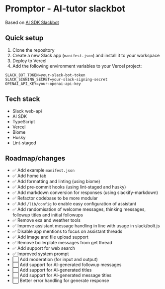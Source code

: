 # Promptor - AI-tutor slackbot

Based on [AI SDK Slackbot](https://github.com/vercel-labs/ai-sdk-slackbot)

## Quick setup

1. Clone the repository
2. Create a new Slack app (`manifest.json`) and install it to your workspace
3. Deploy to Vercel
4. Add the following environment variables to your Vercel project:

```
SLACK_BOT_TOKEN=your-slack-bot-token
SLACK_SIGNING_SECRET=your-slack-signing-secret
OPENAI_API_KEY=your-openai-api-key
```

## Tech stack
- Slack web-api
- AI SDK
- TypeScript
- Vercel
- Biome
- Husky
- Lint-staged

## Roadmap/changes
- ✅ Add example `manifest.json`
- ✅ Add home tab
- ✅ Add formatting and linting (using biome)
- ✅ Add pre-commit hooks (using lint-staged and husky)
- ✅ Add markdown conversion for responses (using slackify-markdown)
- ✅ Refactor codebase to be more modular
- ✅ Add `/lib/config` to enable easy configuration of assistant
- ✅ Add randomisation of welcome messages, thinking messages, followup titles and initial followups
- ✅ Remove exa and weather tools
- ✅ Improve assistant message handling in line with usage in slack/bolt.js
- ✅ Disable app mentions to focus on assistant threads
- ✅ Add image and file upload support
- ✅ Remove boilerplate messages from get thread
- ✅ Add support for web search
- ✅ Improved system prompt
- ⬜ Add moderation (for input and output)
- ⬜ Add support for AI-generated followup messages
- ⬜ Add support for AI-generated titles
- ⬜ Add support for AI-generated message titles
- ⬜ Better error handling for generate response


